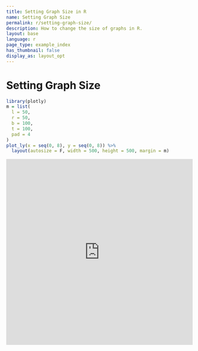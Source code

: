 ```yaml
---
title: Setting Graph Size in R
name: Setting Graph Size
permalink: r/setting-graph-size/
description: How to change the size of graphs in R.
layout: base
language: r
page_type: example_index
has_thumbnail: false
display_as: layout_opt
---
```



# Setting Graph Size

```r
library(plotly)
m = list(
  l = 50,
  r = 50,
  b = 100,
  t = 100,
  pad = 4
)
plot_ly(x = seq(0, 8), y = seq(0, 8)) %>%
  layout(autosize = F, width = 500, height = 500, margin = m)
```

<iframe height="500" id="igraph" scrolling="no" seamless="seamless" src="https://plot.ly/~RPlotBot/449" width="500" frameBorder="0"></iframe>
